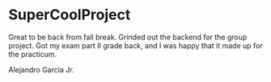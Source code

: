 # SuperCoolProject

Great to be back from fall break. Grinded out the backend for the group project.
Got my exam part II grade back, and I was happy that it made up for the practicum.

Alejandro Garcia Jr.
